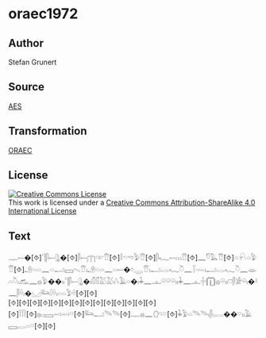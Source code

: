 # oraec1972

## Author

Stefan Grunert

## Source

[AES](https://github.com/simondschweitzer/aes)

## Transformation

[ORAEC](https://oraec.github.io/)

## License

<a rel="license" href="http://creativecommons.org/licenses/by-sa/4.0/"><img alt="Creative Commons License" style="border-width:0" src="https://i.creativecommons.org/l/by-sa/4.0/88x31.png" /></a><br />This work is licensed under a <a rel="license" href="http://creativecommons.org/licenses/by-sa/4.0/">Creative Commons Attribution-ShareAlike 4.0 International License</a>

## Text

𓊃𓍿�[⯑]𓊹𓋴𓍿𓊮�[⯑]𓋴𓍿𓉲𓎱𓎰[⯑]𓎛𓎡𓏌𓅱𓎰[⯑]𓋴𓆑𓍿𓏥𓎰[⯑]𓈖𓎸𓅓𓎰[⯑]𓏏𓍯𓏏𓅱𓎰[⯑]𓄂𓏏𓏏𓈖𓏏𓂝𓈙𓇫𓎰𓏤𓄂𓏏𓏏𓈖𓏏𓍿�𓏌𓇾𓎰𓏤𓂝𓂋𓆑𓎤𓈖𓇅𓇠𓏤𓂝𓂋𓆑𓎤𓈖𓁼𓏏𓎤𓏤𓃹𓈖𓐍𓅱��𓏤𓏤𓊹𓋴𓍿𓊮�𓏤𓏁𓏁𓅷𓅷𓏤𓆩𓄿𓏏�𓏤𓇓𓈖𓊵𓏖𓏖𓏖𓏤𓏤𓇓𓈖𓊵𓏶𓉧𓐍𓏖𓏤𓏤𓈞𓋴𓀂𓏖𓏤�𓍲𓈖𓋴𓏐𓏤�𓈋𓃛𓎫𓏐𓏤𓏏𓏏𓅱𓏐[⯑][⯑]<br>
[⯑][⯑][⯑][⯑][⯑][⯑][⯑][⯑][⯑][⯑][⯑][⯑][⯑][⯑][⯑]𓌉𓌉𓌉[⯑]𓐍𓊪𓈙𓄗𓄗𓎺[⯑]𓃛𓂝𓄯𓄯[⯑]𓊃𓐍𓈖𓂘𓄹𓎺[⯑]𓇓𓅱𓏏𓄯𓄯𓏤𓋴𓊪𓂋��𓎺𓏤𓏤𓄿𓈙𓂋𓏏𓎺[⯑][⯑]<br>
